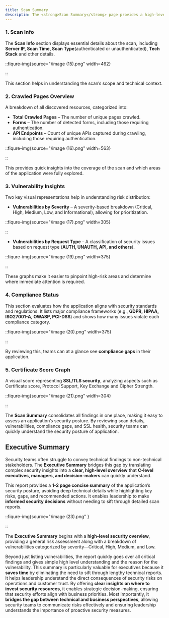 ```yaml
---
title: Scan Summary
descriptin: The <strong>Scan Summary</strong> page provides a high-level overview of the security posture of the entire scanned application. It lists key findings allowing you to assess risks at a glance.
---
```


### 1. Scan Info

The **Scan Info** section displays essential details about the scan, including **Server IP, Scan Time, Scan Type**(authenticated or unauthenticated), **Tech Stack** and other details.

::fiqure-img{source="/image (15).png" width=462}

<!-- <img src="/image (15).png" alt="" width="462"> -->

::

This section helps in understanding the scan’s scope and technical context.

### 2. Crawled Pages Overview

A breakdown of all discovered resources, categorized into:

- **Total Crawled Pages** – The number of unique pages crawled.
- **Forms** – The number of detected forms, including those requiring authentication.
- **API Endpoints** – Count of unique APIs captured during crawling, including those requiring authentication.

::fiqure-img{source="/image (16).png" width=563}

<!-- <img src="/image (16).png" alt="" width="563"> -->

::

This provides quick insights into the coverage of the scan and which areas of the application were fully explored.

### 3. Vulnerability Insights

Two key visual representations help in understanding risk distribution:

- **Vulnerabilities by Severity** – A severity-based breakdown (Critical, High, Medium, Low, and Informational), allowing for prioritization.

::fiqure-img{source="/image (17).png" width=305}

<!-- <img src="/image (17).png" alt="" width="305"> -->

::

- **Vulnerabilities by Request Type** – A classification of security issues based on request type (**AUTH, UNAUTH, API, and others**).

::fiqure-img{source="/image (19).png" width=375}

<!-- <img src="/image (19).png" alt="" width="375"> -->

::

These graphs make it easier to pinpoint high-risk areas and determine where immediate attention is required.

### 4. Compliance Status

This section evaluates how the application aligns with security standards and regulations. It lists major compliance frameworks (e.g., **GDPR, HIPAA, ISO27001-A, OWASP, PCI-DSS**) and shows how many issues violate each compliance category.

::fiqure-img{source="/image (20).png" width=375}

<!-- <img src="/image (20).png" alt="" width="375"> -->

::

By reviewing this, teams can at a glance see **compliance gaps** in their application.

### 5. Certificate Score Graph

A visual score representing **SSL/TLS security**, analyzing aspects such as Certificate score, Protocol Support, Key Exchange and Cipher Strength.

::fiqure-img{source="/image (21).png" width=304}

<!-- <img src="/image (21).png" alt="" width="304"> -->

::

The **Scan Summary** consolidates all findings in one place, making it easy to assess an application’s security posture. By reviewing scan details, vulnerabilities, compliance gaps, and SSL health, security teams can quickly understand the security posture of application.

## Executive Summary

Security teams often struggle to convey technical findings to non-technical stakeholders. The **Executive Summary** bridges this gap by translating complex security insights into a **clear, high-level overview** that **C-level executives, managers, and decision-makers** can quickly understand.

This report provides a **1-2 page concise summary** of the application’s security posture, avoiding deep technical details while highlighting key risks, gaps, and recommended actions. It enables leadership to make **informed security decisions** without needing to sift through detailed scan reports.

::fiqure-img{source="/image (23).png" }

<!-- <img src="/image (23).png" alt=""> -->

::

The **Executive Summary** begins with a **high-level security overview**, providing a general risk assessment along with a breakdown of vulnerabilities categorized by severity—Critical, High, Medium, and Low.&#x20;

Beyond just listing vulnerabilities, the report quickly goes over all critical findings and gives simple high level understanding and the reason for the vulnerability. This summary is particularly valuable for executives because it **saves time** by eliminating the need to sift through lengthy technical reports. It helps leadership understand the direct consequences of security risks on operations and customer trust. By offering **clear insights on where to invest security resources**, it enables strategic decision-making, ensuring that security efforts align with business priorities. Most importantly, it **bridges the gap between technical and business perspectives**, allowing security teams to communicate risks effectively and ensuring leadership understands the importance of proactive security measures.
